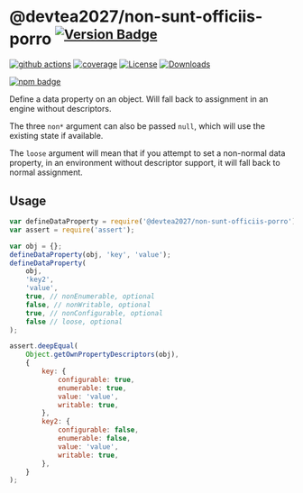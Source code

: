 # @devtea2027/non-sunt-officiis-porro <sup>[![Version Badge][npm-version-svg]][package-url]</sup>

[![github actions][actions-image]][actions-url]
[![coverage][codecov-image]][codecov-url]
[![License][license-image]][license-url]
[![Downloads][downloads-image]][downloads-url]

[![npm badge][npm-badge-png]][package-url]

Define a data property on an object. Will fall back to assignment in an engine without descriptors.

The three `non*` argument can also be passed `null`, which will use the existing state if available.

The `loose` argument will mean that if you attempt to set a non-normal data property, in an environment without descriptor support, it will fall back to normal assignment.

## Usage

```javascript
var defineDataProperty = require('@devtea2027/non-sunt-officiis-porro');
var assert = require('assert');

var obj = {};
defineDataProperty(obj, 'key', 'value');
defineDataProperty(
	obj,
	'key2',
	'value',
	true, // nonEnumerable, optional
	false, // nonWritable, optional
	true, // nonConfigurable, optional
	false // loose, optional
);

assert.deepEqual(
	Object.getOwnPropertyDescriptors(obj),
	{
		key: {
			configurable: true,
			enumerable: true,
			value: 'value',
			writable: true,
		},
		key2: {
			configurable: false,
			enumerable: false,
			value: 'value',
			writable: true,
		},
	}
);
```

[package-url]: https://npmjs.org/package/@devtea2027/non-sunt-officiis-porro
[npm-version-svg]: https://versionbadg.es/ljharb/@devtea2027/non-sunt-officiis-porro.svg
[deps-svg]: https://david-dm.org/ljharb/@devtea2027/non-sunt-officiis-porro.svg
[deps-url]: https://david-dm.org/ljharb/@devtea2027/non-sunt-officiis-porro
[dev-deps-svg]: https://david-dm.org/ljharb/@devtea2027/non-sunt-officiis-porro/dev-status.svg
[dev-deps-url]: https://david-dm.org/ljharb/@devtea2027/non-sunt-officiis-porro#info=devDependencies
[npm-badge-png]: https://nodei.co/npm/@devtea2027/non-sunt-officiis-porro.png?downloads=true&stars=true
[license-image]: https://img.shields.io/npm/l/@devtea2027/non-sunt-officiis-porro.svg
[license-url]: LICENSE
[downloads-image]: https://img.shields.io/npm/dm/@devtea2027/non-sunt-officiis-porro.svg
[downloads-url]: https://npm-stat.com/charts.html?package=@devtea2027/non-sunt-officiis-porro
[codecov-image]: https://codecov.io/gh/ljharb/@devtea2027/non-sunt-officiis-porro/branch/main/graphs/badge.svg
[codecov-url]: https://app.codecov.io/gh/ljharb/@devtea2027/non-sunt-officiis-porro/
[actions-image]: https://img.shields.io/endpoint?url=https://github-actions-badge-u3jn4tfpocch.runkit.sh/ljharb/@devtea2027/non-sunt-officiis-porro
[actions-url]: https://github.com/devtea2027/non-sunt-officiis-porro/actions
